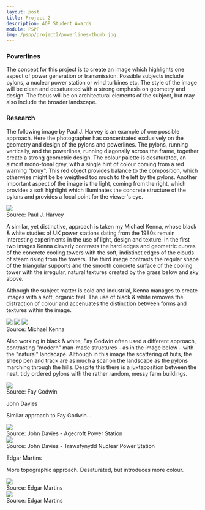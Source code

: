 ```yaml
---
layout: post
title: Project 2
description: AOP Student Awards
module: PSPP
img: /pspp/project2/powerlines-thumb.jpg
---
```


### Powerlines

The concept for this project is to create an image which highlights one aspect of power generation or transmission. Possible subjects include pylons, a nuclear power station or wind turbines etc. The style of the image will be clean and desaturated with a strong emphasis on geometry and design. The focus will be on architectural elements of the subject, but may also include the broader landscape.

### Research

The following image by Paul J. Harvey is an example of one possible approach. Here the photographer has concentrated exclusively on the geometry and design of the pylons and powerlines. The pylons, running vertically, and the powerlines, running diagonally across the frame, together create a strong geometric design. The colour palette is desaturated, an almost mono-tonal grey, with a single hint of colour coming from a red warning "bouy". This red object provides balance to the composition, which otherwise might be be weigthed too much to the left by the pylons. Another important aspect of the image is the light, coming from the right, which provides a soft highlight which illuminates the concrete structure of the pylons and provides a focal point for the viewer's eye.

<div class="center">
    <img class="col three" src="PaulHarvey1.jpg"/>
</div>
<div class="col three caption">
    Source: Paul J. Harvey
</div>

A similar, yet distinctive, approach is taken my Michael Kenna, whose black & white studies of UK power stations dating from the 1980s remain interesting experiments in the use of light, design and texture. In the first two images Kenna cleverly contrasts the hard edges and geometric curves of the concrete cooling towers with the soft, indistinct edges of the clouds of steam rising from the towers. The third image contrasts the regular shape of the triangular supports and the smooth concrete surface of the cooling tower with the irregular, natural textures created by the grass below and sky above.

Although the subject matter is cold and industrial, Kenna manages to create images with a soft, organic feel. The use of black & white removes the distraction of colour and accenuates the distinction between forms and textures within the image.

<div class="img_row">
    <img class="col one" src="MichaelKenna1.jpg"/>
    <img class="col one" src="MichaelKenna2.jpg"/>
    <img class="col one" src="MichaelKenna3.jpg"/>
</div>
<div class="col three caption">
    Source: Michael Kenna
</div>

Also working in black & white, Fay Godwin often used a different approach, contrasting "modern" man-made structures - as in the image below - with the "natural" landscape. Although in this image the scattering of huts, the sheep pen and track are as much a scar on the landscape as the pylons marching through the hills. Despite this there is a juxtaposition between the neat, tidy ordered pylons with the rather random, messy farm buildings.

<div class="center">
    <img class="half" src="FayGodwin-Todmorden.jpg"/>
</div>
<div class="col three caption">
    Source: Fay Godwin
</div>

John Davies

Similar approach to Fay Godwin...

<div class="center">
    <img class="col three" src="JohnDavies-Agecroft.jpg"/>
</div>
<div class="col three caption">
    Source: John Davies - Agecroft Power Station
</div>

<div class="center">
    <img class="col three" src="JohnDavies-Trawsfynydd.jpg"/>
</div>
<div class="col three caption">
    Source: John Davies - Trawsfynydd Nuclear Power Station
</div>

Edgar Martins

More topographic approach. Desaturated, but introduces more colour.

<div class="center">
    <img class="col three" src="EdgarMartins1.jpg"/>
</div>
<div class="col three caption">
    Source: Edgar Martins
</div>

<div class="center">
    <img class="col three" src="EdgarMartins2.jpg"/>
</div>
<div class="col three caption">
    Source: Edgar Martins
</div>



